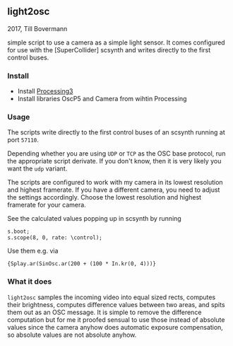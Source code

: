 ## light2osc
2017, Till Bovermann

simple script to use a camera as a simple light sensor.
It comes configured for use with the [SuperCollider] scsynth and writes directly to the first control buses.

### Install

+ Install [Processing3](http://processing.org/)
+ Install libraries OscP5 and Camera from wihtin Processing


### Usage

The scripts write directly to the first control buses of an scsynth running at port `57110`.

Depending whether you are using `UDP` or `TCP` as the OSC base protocol, run the appropriate script derivate. If you don't know, then it is very likely you want the `udp` variant.

The scripts are configured to work with my camera in its lowest resolution and highest framerate. If you have a different camera, you need to adjust the settings accordingly. Choose the lowest resolution and highest framerate for your camera.

See the calculated values popping up in scsynth by running

```sclang
s.boot;
s.scope(8, 0, rate: \control);
```

Use them e.g. via

```sclang
{Splay.ar(SinOsc.ar(200 + (100 * In.kr(0, 4)))}
```


### What it does

`light2osc` samples the incoming video into equal sized rects, computes their brightness, computes difference values between two areas, and spits them out as an OSC message. It is simple to remove the difference computation but for me it proofed sensual to use those instead of absolute values since the camera anyhow does automatic exposure compensation, so absolute values are not absolute anyhow.